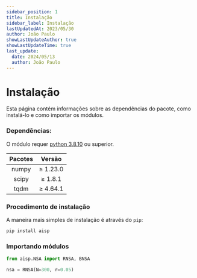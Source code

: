 ```yaml
---
sidebar_position: 1
title: Instalação
sidebar_label: Instalação
lastUpdatedAt: 2023/05/30
author: João Paulo
showLastUpdateAuthor: true
showLastUpdateTime: true
last_update:
  date: 2024/05/13
  author: João Paulo
---
```


# **Instalação**

Esta página contém informações sobre as dependências do pacote, como instalá-lo e como importar os módulos.

### **Dependências:**

O módulo requer [python 3.8.10](https://www.python.org/downloads/) ou superior.

<div style={{ display: "flex", justifyContent: "center", alignItems: "center", margin: "auto" }}>

|    Pacotes    |     Versão    |
|:-------------:|:-------------:|
|    numpy      |    ≥ 1.23.0   |
|    scipy      |    ≥ 1.8.1    |
|    tqdm       |    ≥ 4.64.1   |

</div>

### **Procedimento de instalação**

A maneira mais simples de instalação é através do ``pip``:

```bash
pip install aisp
```

### **Importando módulos**

``` python
from aisp.NSA import RNSA, BNSA

nsa = RNSA(N=300, r=0.05)

```